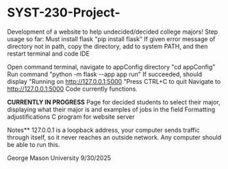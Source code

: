 # SYST-230-Project-
Development of a website to help undecided/decided college majors!
Step usage so far:
Must install flask 
    "pip install flask"
If given error message of directory not in path, copy the directory, add to system PATH, and then restart terminal and code IDE

Open command terminal, navigate to appConfig directory
    "cd appConfig"
Run command
    "python -m flask --app app run"
If succeeded, should display
    "Running on http://127.0.0.1:5000
    "Press CTRL+C to quit
Navigate to http://127.0.0.1:5000
Code currently functions.

**CURRENTLY IN PROGRESS**
Page for decided students to select their major, displaying what their major is and examples of jobs in the field
Formatting adjustifications 
C program for website server

Notes**
127.0.0.1 is a loopback address, your computer sends traffic through itself, so it never reaches an outside network. Any computer should be able to run this. 

George Mason University 
9/30/2025
